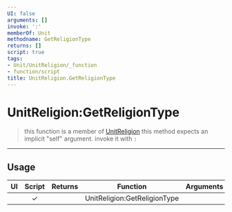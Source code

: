 ```yaml
---
UI: false
arguments: []
invoke: ':'
memberOf: Unit
methodname: GetReligionType
returns: []
script: true
tags:
- Unit/UnitReligion/_function
- function/script
title: UnitReligion.GetReligionType
---
```

# UnitReligion:GetReligionType
> this function is a member of [UnitReligion](civ-6/lua/UnitReligion.md)
> this method expects an implicit "self" argument. invoke it with `:`
-----
## Usage
|  UI | Script | Returns | Function | Arguments |
|:---:|:------:|-------:|:--------:|:---------|
| |✓||UnitReligion:GetReligionType||
